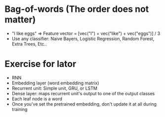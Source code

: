 # Bag-of-words (The order does not matter)

* "I like eggs" => Feature vector = [vec("I") + vec("like") + vec("eggs")] / 3
* Use any classifier: Naive Bayers, Logistic Regression, Random Forest, Extra Trees, Etc..


# Exercise for lator

* RNN
* Embedding layer (word embedding matrix)
* Recurrent unit: Simple unit, GRU, or LSTM
* Dense layer: maps recurrent unit's output to one of the output classes
* Each leaf node is a word
* Once you've set the pretrained embedding, don't update it at all during training
